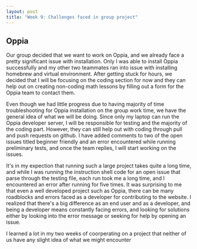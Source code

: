 ```yaml
---
layout: post
title: "Week 9: Challenges faced in group project"
---
```


## Oppia

Our group decided that we want to work on Oppia, and we already face a pretty significant issue with installation. Only I was able to install Oppia successfully and my other two teammates ran into issue with installing homebrew and virtual environment. After getting stuck for hours, we decided that I will be focusing on the coding section for now and they can help out on creating non-coding math lessons by filling out a form for the Oppia team to contact them. 

Even though we had little progress due to having majority of time troubleshooting for Oppia installation on the group work time, we have the general idea of what we will be doing. Since only my laptop can run the Oppia developer server, I will be responsible for testing and the majority of the coding part. However, they can still help out with coding through pull and push requests on github. I have added comments to two of the open issues titled beginner friendly and an error encountered while running preliminary tests, and once the team replies, I will start working on the issues.

It's in my expection that running such a large project takes quite a long time, and while I was running the instruction shell code for an open issue that parse through the testing file, each run took me a long time, and I encountered an error after running for five times. It was surprising to me that even a well developed project such as Oppia, there can be many roadblocks and errors faced as a developer for contributing to the website. I realized that there's a big difference as an end user and as a developer, and being a developer means constantly facing errors, and looking for solutions either by looking into the error message or seeking for help by opening an issue. 

I learned a lot in my two weeks of coorperating on a project that neither of us have any slight idea of what we might encounter
